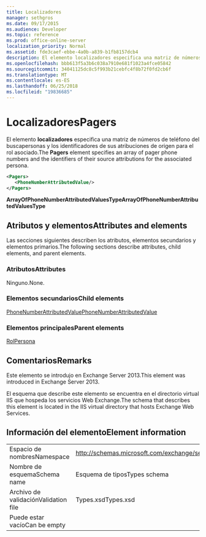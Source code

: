 ```yaml
---
title: Localizadores
manager: sethgros
ms.date: 09/17/2015
ms.audience: Developer
ms.topic: reference
ms.prod: office-online-server
localization_priority: Normal
ms.assetid: fde3caef-ebbe-4a0b-a839-b1fb8157dcb4
description: El elemento localizadores especifica una matriz de números de teléfono del buscapersonas y los identificadores de sus atribuciones de origen para el rol asociado.
ms.openlocfilehash: bbb613f5a3b6c038a7910e681f1023a4fce05842
ms.sourcegitcommit: 34041125dc8c5f993b21cebfc4f8b72f0fd2cb6f
ms.translationtype: MT
ms.contentlocale: es-ES
ms.lasthandoff: 06/25/2018
ms.locfileid: "19836685"
---
```

# <a name="pagers"></a><span data-ttu-id="e762d-103">Localizadores</span><span class="sxs-lookup"><span data-stu-id="e762d-103">Pagers</span></span>

<span data-ttu-id="e762d-104">El elemento **localizadores** especifica una matriz de números de teléfono del buscapersonas y los identificadores de sus atribuciones de origen para el rol asociado.</span><span class="sxs-lookup"><span data-stu-id="e762d-104">The **Pagers** element specifies an array of pager phone numbers and the identifiers of their source attributions for the associated persona.</span></span> 
  
```XML
<Pagers>
   <PhoneNumberAttributedValue/>
</Pagers>

```

 <span data-ttu-id="e762d-105">**ArrayOfPhoneNumberAttributedValuesType**</span><span class="sxs-lookup"><span data-stu-id="e762d-105">**ArrayOfPhoneNumberAttributedValuesType**</span></span>
## <a name="attributes-and-elements"></a><span data-ttu-id="e762d-106">Atributos y elementos</span><span class="sxs-lookup"><span data-stu-id="e762d-106">Attributes and elements</span></span>

<span data-ttu-id="e762d-107">Las secciones siguientes describen los atributos, elementos secundarios y elementos primarios.</span><span class="sxs-lookup"><span data-stu-id="e762d-107">The following sections describe attributes, child elements, and parent elements.</span></span>
  
### <a name="attributes"></a><span data-ttu-id="e762d-108">Atributos</span><span class="sxs-lookup"><span data-stu-id="e762d-108">Attributes</span></span>

<span data-ttu-id="e762d-109">Ninguno.</span><span class="sxs-lookup"><span data-stu-id="e762d-109">None.</span></span>
  
### <a name="child-elements"></a><span data-ttu-id="e762d-110">Elementos secundarios</span><span class="sxs-lookup"><span data-stu-id="e762d-110">Child elements</span></span>

[<span data-ttu-id="e762d-111">PhoneNumberAttributedValue</span><span class="sxs-lookup"><span data-stu-id="e762d-111">PhoneNumberAttributedValue</span></span>](phonenumberattributedvalue.md)
  
### <a name="parent-elements"></a><span data-ttu-id="e762d-112">Elementos principales</span><span class="sxs-lookup"><span data-stu-id="e762d-112">Parent elements</span></span>

[<span data-ttu-id="e762d-113">Rol</span><span class="sxs-lookup"><span data-stu-id="e762d-113">Persona</span></span>](persona.md)
  
## <a name="remarks"></a><span data-ttu-id="e762d-114">Comentarios</span><span class="sxs-lookup"><span data-stu-id="e762d-114">Remarks</span></span>

<span data-ttu-id="e762d-115">Este elemento se introdujo en Exchange Server 2013.</span><span class="sxs-lookup"><span data-stu-id="e762d-115">This element was introduced in Exchange Server 2013.</span></span>
  
<span data-ttu-id="e762d-116">El esquema que describe este elemento se encuentra en el directorio virtual IIS que hospeda los servicios Web Exchange.</span><span class="sxs-lookup"><span data-stu-id="e762d-116">The schema that describes this element is located in the IIS virtual directory that hosts Exchange Web Services.</span></span>
  
## <a name="element-information"></a><span data-ttu-id="e762d-117">Información del elemento</span><span class="sxs-lookup"><span data-stu-id="e762d-117">Element information</span></span>

|||
|:-----|:-----|
|<span data-ttu-id="e762d-118">Espacio de nombres</span><span class="sxs-lookup"><span data-stu-id="e762d-118">Namespace</span></span>  <br/> |http://schemas.microsoft.com/exchange/services/2006/types  <br/> |
|<span data-ttu-id="e762d-119">Nombre de esquema</span><span class="sxs-lookup"><span data-stu-id="e762d-119">Schema name</span></span>  <br/> |<span data-ttu-id="e762d-120">Esquema de tipos</span><span class="sxs-lookup"><span data-stu-id="e762d-120">Types schema</span></span>  <br/> |
|<span data-ttu-id="e762d-121">Archivo de validación</span><span class="sxs-lookup"><span data-stu-id="e762d-121">Validation file</span></span>  <br/> |<span data-ttu-id="e762d-122">Types.xsd</span><span class="sxs-lookup"><span data-stu-id="e762d-122">Types.xsd</span></span>  <br/> |
|<span data-ttu-id="e762d-123">Puede estar vacío</span><span class="sxs-lookup"><span data-stu-id="e762d-123">Can be empty</span></span>  <br/> ||
   

